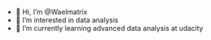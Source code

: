 - 👋 Hi, I’m @Waelmatrix
- 👀 I’m interested in data analysis
- 🌱 I’m currently learning advanced data analysis at udacity


<!---
Waelmatrix/Waelmatrix is a ✨ special ✨ repository because its `README.md` (this file) appears on your GitHub profile.
You can click the Preview link to take a look at your changes.
--->
